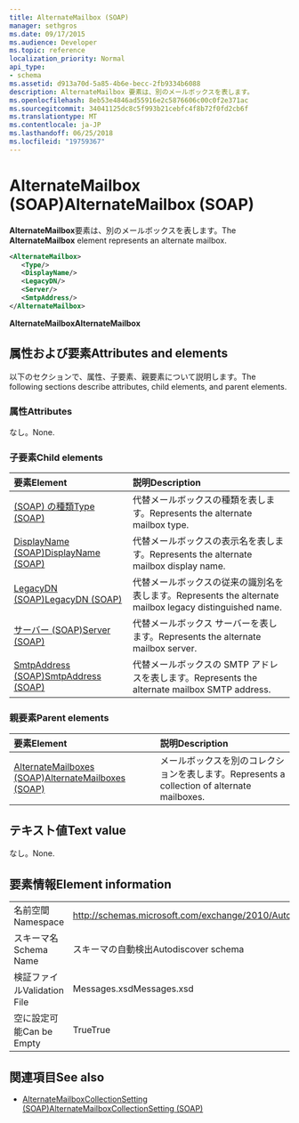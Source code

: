 ```yaml
---
title: AlternateMailbox (SOAP)
manager: sethgros
ms.date: 09/17/2015
ms.audience: Developer
ms.topic: reference
localization_priority: Normal
api_type:
- schema
ms.assetid: d913a70d-5a85-4b6e-becc-2fb9334b6088
description: AlternateMailbox 要素は、別のメールボックスを表します。
ms.openlocfilehash: 8eb53e4846ad55916e2c5876606c00c0f2e371ac
ms.sourcegitcommit: 34041125dc8c5f993b21cebfc4f8b72f0fd2cb6f
ms.translationtype: MT
ms.contentlocale: ja-JP
ms.lasthandoff: 06/25/2018
ms.locfileid: "19759367"
---
```

# <a name="alternatemailbox-soap"></a><span data-ttu-id="fa233-103">AlternateMailbox (SOAP)</span><span class="sxs-lookup"><span data-stu-id="fa233-103">AlternateMailbox (SOAP)</span></span>

<span data-ttu-id="fa233-104">**AlternateMailbox**要素は、別のメールボックスを表します。</span><span class="sxs-lookup"><span data-stu-id="fa233-104">The **AlternateMailbox** element represents an alternate mailbox.</span></span> 
  
```XML
<AlternateMailbox>
   <Type/>
   <DisplayName/>
   <LegacyDN/>
   <Server/>
   <SmtpAddress/>
</AlternateMailbox>
```

 <span data-ttu-id="fa233-105">**AlternateMailbox**</span><span class="sxs-lookup"><span data-stu-id="fa233-105">**AlternateMailbox**</span></span>
## <a name="attributes-and-elements"></a><span data-ttu-id="fa233-106">属性および要素</span><span class="sxs-lookup"><span data-stu-id="fa233-106">Attributes and elements</span></span>

<span data-ttu-id="fa233-107">以下のセクションで、属性、子要素、親要素について説明します。</span><span class="sxs-lookup"><span data-stu-id="fa233-107">The following sections describe attributes, child elements, and parent elements.</span></span>
  
### <a name="attributes"></a><span data-ttu-id="fa233-108">属性</span><span class="sxs-lookup"><span data-stu-id="fa233-108">Attributes</span></span>

<span data-ttu-id="fa233-109">なし。</span><span class="sxs-lookup"><span data-stu-id="fa233-109">None.</span></span>
  
### <a name="child-elements"></a><span data-ttu-id="fa233-110">子要素</span><span class="sxs-lookup"><span data-stu-id="fa233-110">Child elements</span></span>

|<span data-ttu-id="fa233-111">**要素**</span><span class="sxs-lookup"><span data-stu-id="fa233-111">**Element**</span></span>|<span data-ttu-id="fa233-112">**説明**</span><span class="sxs-lookup"><span data-stu-id="fa233-112">**Description**</span></span>|
|:-----|:-----|
|[<span data-ttu-id="fa233-113">(SOAP) の種類</span><span class="sxs-lookup"><span data-stu-id="fa233-113">Type (SOAP)</span></span>](type-soap.md) <br/> |<span data-ttu-id="fa233-114">代替メールボックスの種類を表します。</span><span class="sxs-lookup"><span data-stu-id="fa233-114">Represents the alternate mailbox type.</span></span>  <br/> |
|[<span data-ttu-id="fa233-115">DisplayName (SOAP)</span><span class="sxs-lookup"><span data-stu-id="fa233-115">DisplayName (SOAP)</span></span>](displayname-soap.md) <br/> |<span data-ttu-id="fa233-116">代替メールボックスの表示名を表します。</span><span class="sxs-lookup"><span data-stu-id="fa233-116">Represents the alternate mailbox display name.</span></span>  <br/> |
|[<span data-ttu-id="fa233-117">LegacyDN (SOAP)</span><span class="sxs-lookup"><span data-stu-id="fa233-117">LegacyDN (SOAP)</span></span>](legacydn-soap.md) <br/> |<span data-ttu-id="fa233-118">代替メールボックスの従来の識別名を表します。</span><span class="sxs-lookup"><span data-stu-id="fa233-118">Represents the alternate mailbox legacy distinguished name.</span></span>  <br/> |
|[<span data-ttu-id="fa233-119">サーバー (SOAP)</span><span class="sxs-lookup"><span data-stu-id="fa233-119">Server (SOAP)</span></span>](server-soap.md) <br/> |<span data-ttu-id="fa233-120">代替メールボックス サーバーを表します。</span><span class="sxs-lookup"><span data-stu-id="fa233-120">Represents the alternate mailbox server.</span></span>  <br/> |
|[<span data-ttu-id="fa233-121">SmtpAddress (SOAP)</span><span class="sxs-lookup"><span data-stu-id="fa233-121">SmtpAddress (SOAP)</span></span>](smtpaddress-soap.md) <br/> |<span data-ttu-id="fa233-122">代替メールボックスの SMTP アドレスを表します。</span><span class="sxs-lookup"><span data-stu-id="fa233-122">Represents the alternate mailbox SMTP address.</span></span>  <br/> |
   
### <a name="parent-elements"></a><span data-ttu-id="fa233-123">親要素</span><span class="sxs-lookup"><span data-stu-id="fa233-123">Parent elements</span></span>

|<span data-ttu-id="fa233-124">**要素**</span><span class="sxs-lookup"><span data-stu-id="fa233-124">**Element**</span></span>|<span data-ttu-id="fa233-125">**説明**</span><span class="sxs-lookup"><span data-stu-id="fa233-125">**Description**</span></span>|
|:-----|:-----|
|[<span data-ttu-id="fa233-126">AlternateMailboxes (SOAP)</span><span class="sxs-lookup"><span data-stu-id="fa233-126">AlternateMailboxes (SOAP)</span></span>](alternatemailboxes-soap.md) <br/> |<span data-ttu-id="fa233-127">メールボックスを別のコレクションを表します。</span><span class="sxs-lookup"><span data-stu-id="fa233-127">Represents a collection of alternate mailboxes.</span></span>  <br/> |
   
## <a name="text-value"></a><span data-ttu-id="fa233-128">テキスト値</span><span class="sxs-lookup"><span data-stu-id="fa233-128">Text value</span></span>

<span data-ttu-id="fa233-129">なし。</span><span class="sxs-lookup"><span data-stu-id="fa233-129">None.</span></span>
  
## <a name="element-information"></a><span data-ttu-id="fa233-130">要素情報</span><span class="sxs-lookup"><span data-stu-id="fa233-130">Element information</span></span>

|||
|:-----|:-----|
|<span data-ttu-id="fa233-131">名前空間</span><span class="sxs-lookup"><span data-stu-id="fa233-131">Namespace</span></span>  <br/> |http://schemas.microsoft.com/exchange/2010/Autodiscover  <br/> |
|<span data-ttu-id="fa233-132">スキーマ名</span><span class="sxs-lookup"><span data-stu-id="fa233-132">Schema Name</span></span>  <br/> |<span data-ttu-id="fa233-133">スキーマの自動検出</span><span class="sxs-lookup"><span data-stu-id="fa233-133">Autodiscover schema</span></span>  <br/> |
|<span data-ttu-id="fa233-134">検証ファイル</span><span class="sxs-lookup"><span data-stu-id="fa233-134">Validation File</span></span>  <br/> |<span data-ttu-id="fa233-135">Messages.xsd</span><span class="sxs-lookup"><span data-stu-id="fa233-135">Messages.xsd</span></span>  <br/> |
|<span data-ttu-id="fa233-136">空に設定可能</span><span class="sxs-lookup"><span data-stu-id="fa233-136">Can be Empty</span></span>  <br/> |<span data-ttu-id="fa233-137">True</span><span class="sxs-lookup"><span data-stu-id="fa233-137">True</span></span>  <br/> |
   
## <a name="see-also"></a><span data-ttu-id="fa233-138">関連項目</span><span class="sxs-lookup"><span data-stu-id="fa233-138">See also</span></span>

- [<span data-ttu-id="fa233-139">AlternateMailboxCollectionSetting (SOAP)</span><span class="sxs-lookup"><span data-stu-id="fa233-139">AlternateMailboxCollectionSetting (SOAP)</span></span>](alternatemailboxcollectionsetting-soap.md)

